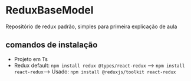 # ReduxBaseModel
Repositório de redux padrão, simples para primeira explicação de aula


## comandos de instalação
- Projeto em Ts
- Redux default: `npm install redux @types/react-redux` --> `npm install react-redux`--> Usado: `npm install @reduxjs/toolkit react-redux` 
